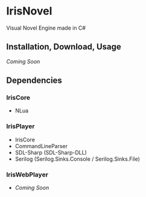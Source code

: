 # IrisNovel

Visual Novel Engine made in C#

## Installation, Download, Usage

*Coming Soon*

## Dependencies
### IrisCore
- NLua

### IrisPlayer
- IrisCore
- CommandLineParser
- SDL-Sharp (SDL-Sharp-DLL)
- Serilog (Serilog.Sinks.Console / Serilog.Sinks.File)

### IrisWebPlayer
- *Coming Soon*
